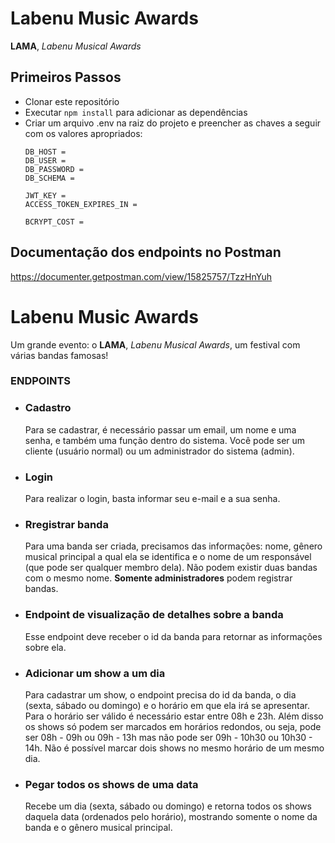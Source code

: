# Labenu Music Awards
**LAMA**, *Labenu Musical Awards*
## Primeiros Passos

* Clonar este repositório
* Executar `npm install` para adicionar as dependências
* Criar um arquivo .env na raiz do projeto e preencher as chaves a seguir com os valores apropriados:
   ```
   DB_HOST = 
   DB_USER = 
   DB_PASSWORD = 
   DB_SCHEMA = 

   JWT_KEY = 
   ACCESS_TOKEN_EXPIRES_IN =

   BCRYPT_COST = 
   ```

## Documentação dos endpoints no Postman

https://documenter.getpostman.com/view/15825757/TzzHnYuh

# Labenu Music Awards
Um grande evento: o **LAMA**, *Labenu Musical Awards*, um festival  com várias bandas famosas!

### ENDPOINTS
* ### Cadastro

     Para se cadastrar, é necessário passar um email, um nome e uma senha, e também uma função dentro do sistema. Você pode ser um cliente (usuário normal) ou um administrador do sistema (admin). 

* ### Login

    Para realizar o login, basta informar seu e-mail e a sua senha. 

* ### Rregistrar banda

     Para uma banda ser criada, precisamos das informações: nome, gênero musical principal a qual ela se identifica e o nome de um responsável (que pode ser qualquer membro dela). Não podem existir duas bandas com o mesmo nome. **Somente administradores** podem registrar bandas. 

* ### Endpoint de visualização de detalhes sobre a banda

    Esse endpoint deve receber o id da banda para retornar as informações sobre ela.

* ### Adicionar um show a um dia

    Para cadastrar um show, o endpoint precisa do id da banda, o dia (sexta, sábado ou domingo) e o horário em que ela irá se apresentar. Para o horário ser válido é necessário estar entre 08h e 23h. Além disso os shows só podem ser marcados em horários redondos, ou seja, pode ser 08h - 09h ou 09h - 13h mas não pode ser 09h - 10h30 ou 10h30 - 14h. Não é possível marcar dois shows no mesmo horário de um mesmo dia.

* ### Pegar todos os shows de uma data

    Recebe um dia (sexta, sábado ou domingo) e retorna todos os shows daquela data (ordenados pelo horário), mostrando somente o nome da banda e o gênero musical principal.
